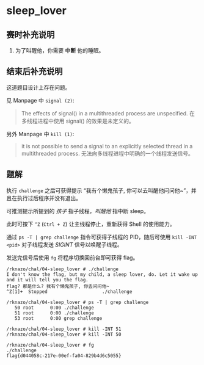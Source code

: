 # sleep_lover

## 赛时补充说明

1. 为了叫醒他，你需要 **中断** 他的睡眠。

## 结束后补充说明

这道题目设计上存在问题。

见 Manpage 中 `signal (2)`:

> The effects of signal() in a multithreaded process are unspecified.
> 在多线程进程中使用 signal() 的效果是未定义的。

另外 Manpage 中 `kill (1)`:

> it is not possible to send a signal to an explicitly selected thread in a multithreaded process.
> 无法向多线程进程中明确的一个线程发送信号。

## 题解

执行 `challenge` 之后可获得提示 “我有个懒鬼孩子, 你可以去叫醒他问问他~”，并且在执行过后程序并没有退出。

可推测提示所提到的 *孩子* 指子线程，*叫醒他* 指中断 sleep。

此时可按下 `^Z` (`Ctrl + Z`) 让主线程停止，重新获得 Shell 的使用能力。

通过 `ps -T | grep challenge` 指令可获得子线程的 PID，随后可使用 `kill -INT <pid>` 对子线程发送 *SIGINT* 信号以唤醒子线程。

发送完信号后使用 `fg` 将程序切换回前台即可获得 flag。

```log
/rknazo/chal/04-sleep_lover # ./challenge 
I don't know the flag, but my child, a sleep lover, do. Let it wake up and it will tell you the flag.
flag? 那是什么? 我有个懒鬼孩子, 你去问问他~
^Z[1]+  Stopped                    ./challenge

/rknazo/chal/04-sleep_lover # ps -T | grep challenge
   50 root      0:00 ./challenge
   51 root      0:00 ./challenge
   53 root      0:00 grep challenge

/rknazo/chal/04-sleep_lover # kill -INT 51
/rknazo/chal/04-sleep_lover # kill -INT 50

/rknazo/chal/04-sleep_lover # fg
./challenge
flag{d044058c-217e-00ef-fa04-829b4d6c5055}
```
